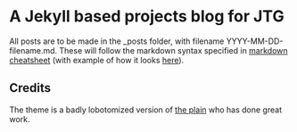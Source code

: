 # A Jekyll based projects blog for JTG #

All posts are to be made in the _posts folder, with filename YYYY-MM-DD-filename.md. These will follow the markdown syntax specified in [markdown cheatsheet](https://raw.githubusercontent.com/heiswayi/the-plain/master/_posts/2015-09-04-markdown-cheatsheet-demo.md) (with example of how it looks [here](http://heiswayi.github.io/the-plain/notes/markdown-cheatsheet-demo/)).


## Credits ##
The theme is a badly lobotomized version of [the plain](http://heiswayi.github.io/the-plain.html) who has done great work. 
